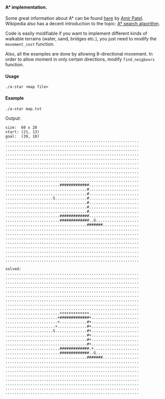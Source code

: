 #### A\* implementation.
Some great information about A\* can be found [here](http://theory.stanford.edu/%7Eamitp/GameProgramming/AStarComparison.html) by [Amir Patel](https://www.redblobgames.com/).  
Wikipedia also has a decent introduction to the topic: [A\* search algorithm](https://en.wikipedia.org/wiki/A*_search_algorithm).  

Code is easily modifiable if you want to implement different kinds of walkable terrains (water, sand, bridges etc.), you just need to modify the `movement_cost` function.  

Also, all the examples are done by allowing 8-directional movement. In order to allow moment in only certain directions, modify `find_neigbours` function.

#### Usage
```
./a-star <map file>
```

#### Example
```
./a-star map.txt
```

Output:
```
size:  60 x 28
start: (21, 13)
goal:  (39, 18)
...........................................................
...........................................................
...........................................................
...........................................................
...........................................................
...........................................................
...........................................................
...........................................................
...........................................................
...........................................................
........................#############......................
....................................#......................
....................................#......................
.....................S..............#......................
....................................#......................
....................................#......................
....................................#......................
........................#############......................
........................#############..G...................
....................................#######................
...........................................................
...........................................................
...........................................................
...........................................................
...........................................................
...........................................................
...........................................................
...........................................................

solved:
...........................................................
...........................................................
...........................................................
...........................................................
...........................................................
...........................................................
...........................................................
...........................................................
...........................................................
........................+++++++++++++......................
.......................+#############+.....................
.......................+............#+.....................
......................+.............#+.....................
.....................S..............#+.....................
....................................#+.....................
....................................#+.....................
....................................#+.....................
........................#############.+....................
........................#############..G...................
....................................#######................
...........................................................
...........................................................
...........................................................
...........................................................
...........................................................
...........................................................
...........................................................
...........................................................
```
